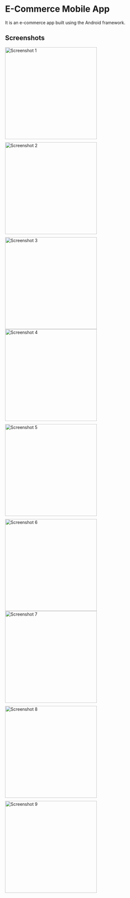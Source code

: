 # E-Commerce Mobile App

It is an e-commerce app built using the Android framework.

## Screenshots

<div style="display: flex; flex-wrap: wrap; gap: 10px;">
  <img src="https://github.com/moelkady27/E-Commerce/assets/91154714/30983330-e131-403d-bbda-82d5aa5a6462" alt="Screenshot 1" width="300"/>
  <img src="https://github.com/moelkady27/E-Commerce/assets/91154714/626e7956-eeb2-4029-9e81-8f4e96cdcd36" alt="Screenshot 2" width="300"/>
  <img src="https://github.com/moelkady27/E-Commerce/assets/91154714/f020a6c6-4540-45a1-825a-07446dc2981a" alt="Screenshot 3" width="300"/>
</div>

<div style="display: flex; flex-wrap: wrap; gap: 10px;">
  <img src="https://github.com/moelkady27/E-Commerce/assets/91154714/5c772a22-0fe4-4722-b416-f6cf7186263a" alt="Screenshot 4" width="300"/>
  <img src="https://github.com/moelkady27/E-Commerce/assets/91154714/e73a3be7-6378-451f-96bc-fb800c271fce" alt="Screenshot 5" width="300"/>
  <img src="https://github.com/moelkady27/E-Commerce/assets/91154714/c0d1daa5-727c-42e4-b6c5-131a80db4afe" alt="Screenshot 6" width="300"/>
</div>

<div style="display: flex; flex-wrap: wrap; gap: 10px;">
  <img src="https://github.com/moelkady27/E-Commerce/assets/91154714/a4c26896-f14f-4fa0-a9aa-9be33c3551c7" alt="Screenshot 7" width="300"/>
  <img src="https://github.com/moelkady27/E-Commerce/assets/91154714/dd791051-37a4-457d-932b-50e5b7960cc7" alt="Screenshot 8" width="300"/>
  <img src="https://github.com/moelkady27/E-Commerce/assets/91154714/76ea9c55-280b-4e4a-86f2-9cad27fcd5f9" alt="Screenshot 9" width="300"/>
</div>
